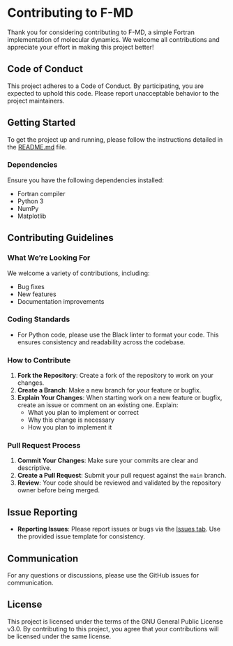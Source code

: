 # Contributing to F-MD

Thank you for considering contributing to F-MD, a simple Fortran implementation of molecular dynamics. We welcome all contributions and appreciate your effort in making this project better!

## Code of Conduct

This project adheres to a Code of Conduct. By participating, you are expected to uphold this code. Please report unacceptable behavior to the project maintainers.

## Getting Started

To get the project up and running, please follow the instructions detailed in the [README.md](README.md) file.

### Dependencies

Ensure you have the following dependencies installed:
- Fortran compiler
- Python 3
- NumPy
- Matplotlib

## Contributing Guidelines

### What We’re Looking For

We welcome a variety of contributions, including:
- Bug fixes
- New features
- Documentation improvements

### Coding Standards

- For Python code, please use the Black linter to format your code. This ensures consistency and readability across the codebase.

### How to Contribute

1. **Fork the Repository**: Create a fork of the repository to work on your changes.
2. **Create a Branch**: Make a new branch for your feature or bugfix.
3. **Explain Your Changes**: When starting work on a new feature or bugfix, create an issue or comment on an existing one. Explain:
   - What you plan to implement or correct
   - Why this change is necessary
   - How you plan to implement it

### Pull Request Process

1. **Commit Your Changes**: Make sure your commits are clear and descriptive.
2. **Create a Pull Request**: Submit your pull request against the `main` branch.
3. **Review**: Your code should be reviewed and validated by the repository owner before being merged.

## Issue Reporting

- **Reporting Issues**: Please report issues or bugs via the [Issues tab](https://github.com/your-repo/issues). Use the provided issue template for consistency.

## Communication

For any questions or discussions, please use the GitHub issues for communication.

## License

This project is licensed under the terms of the GNU General Public License v3.0. By contributing to this project, you agree that your contributions will be licensed under the same license.
